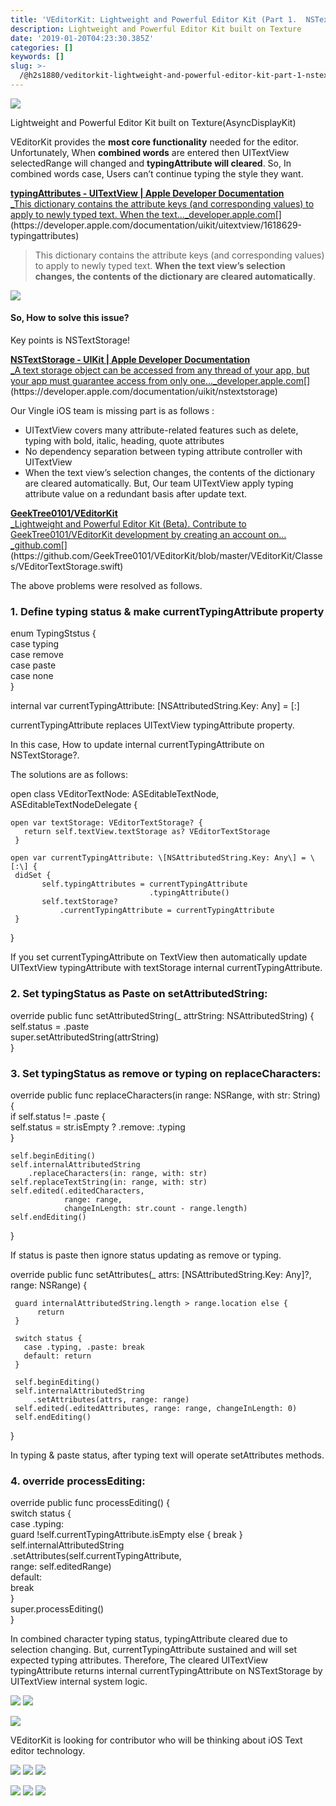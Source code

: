 ```yaml
---
title: 'VEditorKit: Lightweight and Powerful Editor Kit (Part 1.  NSTextStorage)'
description: Lightweight and Powerful Editor Kit built on Texture
date: '2019-01-20T04:23:30.385Z'
categories: []
keywords: []
slug: >-
  /@h2s1880/veditorkit-lightweight-and-powerful-editor-kit-part-1-nstextstorage-64d354098b10
---
```


![](/images/blog/0__SxvCIXdi445gUH7r.png)

Lightweight and Powerful Editor Kit built on Texture(AsyncDisplayKit)

VEditorKit provides the **most core functionality** needed for the editor. Unfortunately, When **combined words** are entered then UITextView selectedRange will changed and **typingAttribute will cleared**. So, In combined words case, Users can’t continue typing the style they want.

[**typingAttributes - UITextView | Apple Developer Documentation**  
_This dictionary contains the attribute keys (and corresponding values) to apply to newly typed text. When the text…_developer.apple.com](https://developer.apple.com/documentation/uikit/uitextview/1618629-typingattributes "https://developer.apple.com/documentation/uikit/uitextview/1618629-typingattributes")[](https://developer.apple.com/documentation/uikit/uitextview/1618629-typingattributes)

> This dictionary contains the attribute keys (and corresponding values) to apply to newly typed text. **When the text view’s selection changes, the contents of the dictionary are cleared automatically**.

![](/images/blog/0__Ci6__gbc8tjS1vW1R.jpg)

#### So, How to solve this issue?

Key points is NSTextStorage!

[**NSTextStorage - UIKit | Apple Developer Documentation**  
_A text storage object can be accessed from any thread of your app, but your app must guarantee access from only one…_developer.apple.com](https://developer.apple.com/documentation/uikit/nstextstorage "https://developer.apple.com/documentation/uikit/nstextstorage")[](https://developer.apple.com/documentation/uikit/nstextstorage)

Our Vingle iOS team is missing part is as follows :

*   UITextView covers many attribute-related features such as delete, typing with bold, italic, heading, quote attributes
*   No dependency separation between typing attribute controller with UITextView
*   When the text view’s selection changes, the contents of the dictionary are cleared automatically. But, Our team UITextView apply typing attribute value on a redundant basis after update text.

[**GeekTree0101/VEditorKit**  
_Lightweight and Powerful Editor Kit (Beta). Contribute to GeekTree0101/VEditorKit development by creating an account on…_github.com](https://github.com/GeekTree0101/VEditorKit/blob/master/VEditorKit/Classes/VEditorTextStorage.swift "https://github.com/GeekTree0101/VEditorKit/blob/master/VEditorKit/Classes/VEditorTextStorage.swift")[](https://github.com/GeekTree0101/VEditorKit/blob/master/VEditorKit/Classes/VEditorTextStorage.swift)

The above problems were resolved as follows.

### 1\. Define typing status & make currentTypingAttribute property

enum TypingStstus {         
 case typing          
 case remove          
 case paste         
 case none      
}  
  
internal var currentTypingAttribute: \[NSAttributedString.Key: Any\] = \[:\]

currentTypingAttribute replaces UITextView typingAttribute property.

In this case, How to update internal currentTypingAttribute on NSTextStorage?.

The solutions are as follows:

open class VEditorTextNode: ASEditableTextNode, ASEditableTextNodeDelegate {          
      
    open var textStorage: VEditorTextStorage? {   
       return self.textView.textStorage as? VEditorTextStorage      
     }     
      
    open var currentTypingAttribute: \[NSAttributedString.Key: Any\] = \[:\] {          
     didSet {  
           self.typingAttributes = currentTypingAttribute  
                                   .typingAttribute()  
           self.textStorage?  
               .currentTypingAttribute = currentTypingAttribute  
     }     
}

If you set currentTypingAttribute on TextView then automatically update UITextView typingAttribute with textStorage internal currentTypingAttribute.

### 2\. Set typingStatus as Paste on setAttributedString:

override public func setAttributedString(\_ attrString: NSAttributedString) {          
    self.status = .paste          
    super.setAttributedString(attrString)      
}

### 3\. Set typingStatus as remove or typing on replaceCharacters:

override public func replaceCharacters(in range: NSRange, with str: String) {          
    if self.status != .paste {         
        self.status = str.isEmpty ? .remove: .typing         
    }                

    self.beginEditing()         
    self.internalAttributedString  
        .replaceCharacters(in: range, with: str)          
    self.replaceTextString(in: range, with: str)       
    self.edited(.editedCharacters,  
                range: range,  
                changeInLength: str.count - range.length)          
    self.endEditing()     
}

If status is paste then ignore status updating as remove or typing.

override public func setAttributes(\_ attrs: \[NSAttributedString.Key: Any\]?, range: NSRange) {      

     guard internalAttributedString.length > range.location else {   
          return   
     }           
         
     switch status {        
       case .typing, .paste: break      
       default: return          
     }         
          
     self.beginEditing()  
     self.internalAttributedString  
         .setAttributes(attrs, range: range)  
     self.edited(.editedAttributes, range: range, changeInLength: 0)  
     self.endEditing()      
}

In typing & paste status, after typing text will operate setAttributes methods.

### 4\. override processEditing:

override public func processEditing() {  
       switch status {  
        case .typing:     
           guard !self.currentTypingAttribute.isEmpty else { break }  
           self.internalAttributedString  
               .setAttributes(self.currentTypingAttribute,  
                              range: self.editedRange)         
        default:              
            break         
      }   
       super.processEditing()     
}

In combined character typing status, typingAttribute cleared due to selection changing. But, currentTypingAttribute sustained and will set expected typing attributes. Therefore, The cleared UITextView typingAttribute returns internal currentTypingAttribute on NSTextStorage by UITextView internal system logic.

![](/images/blog/1__GPJAsVw4I3XUyPsDEejF9w.gif)
![](/images/blog/1__ewpzNsWOxjOW8AADYYr3pg.gif)

![](/images/blog/1__6HbBYrl6A4WEKAa8Wh6diQ.png)

VEditorKit is looking for contributor who will be thinking about iOS Text editor technology.

![](/images/blog/1__GPJAsVw4I3XUyPsDEejF9w.gif)
![](/images/blog/1__ewpzNsWOxjOW8AADYYr3pg.gif)
![](/images/blog/1__PRjX2mIls8nOIfx2hRavNg.gif)

![](/images/blog/1__faTeUe8mKcnq9Z8ltt__zUA.gif)
![](/images/blog/1__9ytvYQ__cRnh7P7FJYxKoYQ.gif)
![](/images/blog/1__rRnf__vMUta7SUS__7hH2nmw.gif)